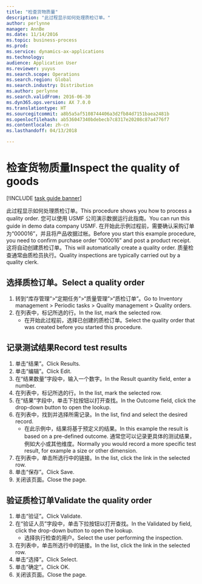 ```yaml
---
title: "检查货物质量"
description: "此过程显示如何处理质检订单。"
author: perlynne
manager: AnnBe
ms.date: 11/14/2016
ms.topic: business-process
ms.prod: 
ms.service: dynamics-ax-applications
ms.technology: 
audience: Application User
ms.reviewer: yuyus
ms.search.scope: Operations
ms.search.region: Global
ms.search.industry: Distribution
ms.author: perlynne
ms.search.validFrom: 2016-06-30
ms.dyn365.ops.version: AX 7.0.0
ms.translationtype: HT
ms.sourcegitcommit: a8b5a5af5108744406a3d2fb84d7151baea2481b
ms.openlocfilehash: ab536047340bdebecb7c8317e20208c87a4776f7
ms.contentlocale: zh-cn
ms.lasthandoff: 04/13/2018

---
```

# <a name="inspect-the-quality-of-goods"></a><span data-ttu-id="33dc5-103">检查货物质量</span><span class="sxs-lookup"><span data-stu-id="33dc5-103">Inspect the quality of goods</span></span>

[!INCLUDE [task guide banner](../../includes/task-guide-banner.md)]

<span data-ttu-id="33dc5-104">此过程显示如何处理质检订单。</span><span class="sxs-lookup"><span data-stu-id="33dc5-104">This procedure shows you how to process a quality order.</span></span> <span data-ttu-id="33dc5-105">您可以使用 USMF 公司演示数据运行此指南。</span><span class="sxs-lookup"><span data-stu-id="33dc5-105">You can run this guide in demo data company USMF.</span></span> <span data-ttu-id="33dc5-106">在开始此示例过程前，需要确认采购订单为“000016”，并且将产品收据过帐。</span><span class="sxs-lookup"><span data-stu-id="33dc5-106">Before you start this example procedure, you need to confirm purchase order “000016” and post a product receipt.</span></span> <span data-ttu-id="33dc5-107">这将自动创建质检订单。</span><span class="sxs-lookup"><span data-stu-id="33dc5-107">This will automatically create a quality order.</span></span> <span data-ttu-id="33dc5-108">质量检查通常由质检员执行。</span><span class="sxs-lookup"><span data-stu-id="33dc5-108">Quality inspections are typically carried out by a quality clerk.</span></span>


## <a name="select-a-quality-order"></a><span data-ttu-id="33dc5-109">选择质检订单。</span><span class="sxs-lookup"><span data-stu-id="33dc5-109">Select a quality order</span></span>
1. <span data-ttu-id="33dc5-110">转到“库存管理”>“定期任务”>“质量管理”>“质检订单”。</span><span class="sxs-lookup"><span data-stu-id="33dc5-110">Go to Inventory management > Periodic tasks > Quality management > Quality orders.</span></span>
2. <span data-ttu-id="33dc5-111">在列表中，标记所选的行。</span><span class="sxs-lookup"><span data-stu-id="33dc5-111">In the list, mark the selected row.</span></span>
    * <span data-ttu-id="33dc5-112">在开始此过程前，选择已创建的质检订单。</span><span class="sxs-lookup"><span data-stu-id="33dc5-112">Select the quality order that was created before you started this procedure.</span></span>  

## <a name="record-test-results"></a><span data-ttu-id="33dc5-113">记录测试结果</span><span class="sxs-lookup"><span data-stu-id="33dc5-113">Record test results</span></span>
1. <span data-ttu-id="33dc5-114">单击“结果”。</span><span class="sxs-lookup"><span data-stu-id="33dc5-114">Click Results.</span></span>
2. <span data-ttu-id="33dc5-115">单击“编辑”。</span><span class="sxs-lookup"><span data-stu-id="33dc5-115">Click Edit.</span></span>
3. <span data-ttu-id="33dc5-116">在“结果数量”字段中，输入一个数字。</span><span class="sxs-lookup"><span data-stu-id="33dc5-116">In the Result quantity field, enter a number.</span></span>
4. <span data-ttu-id="33dc5-117">在列表中，标记所选的行。</span><span class="sxs-lookup"><span data-stu-id="33dc5-117">In the list, mark the selected row.</span></span>
5. <span data-ttu-id="33dc5-118">在“结果”字段中，单击下拉按钮以打开查找。</span><span class="sxs-lookup"><span data-stu-id="33dc5-118">In the Outcome field, click the drop-down button to open the lookup.</span></span>
6. <span data-ttu-id="33dc5-119">在列表中，找到并选择所需记录。</span><span class="sxs-lookup"><span data-stu-id="33dc5-119">In the list, find and select the desired record.</span></span>
    * <span data-ttu-id="33dc5-120">在此示例中，结果将基于预定义的结果。</span><span class="sxs-lookup"><span data-stu-id="33dc5-120">In this example the result is based on a pre-defined outcome.</span></span> <span data-ttu-id="33dc5-121">通常您可以记录更具体的测试结果，例如大小或其他维度。</span><span class="sxs-lookup"><span data-stu-id="33dc5-121">Normally you would record a more specific test result, for example a size or other dimension.</span></span>  
7. <span data-ttu-id="33dc5-122">在列表中，单击所选行中的链接。</span><span class="sxs-lookup"><span data-stu-id="33dc5-122">In the list, click the link in the selected row.</span></span>
8. <span data-ttu-id="33dc5-123">单击“保存”。</span><span class="sxs-lookup"><span data-stu-id="33dc5-123">Click Save.</span></span>
9. <span data-ttu-id="33dc5-124">关闭该页面。</span><span class="sxs-lookup"><span data-stu-id="33dc5-124">Close the page.</span></span>

## <a name="validate-the-quality-order"></a><span data-ttu-id="33dc5-125">验证质检订单</span><span class="sxs-lookup"><span data-stu-id="33dc5-125">Validate the quality order</span></span>
1. <span data-ttu-id="33dc5-126">单击“验证”。</span><span class="sxs-lookup"><span data-stu-id="33dc5-126">Click Validate.</span></span>
2. <span data-ttu-id="33dc5-127">在“验证人员”字段中，单击下拉按钮以打开查找。</span><span class="sxs-lookup"><span data-stu-id="33dc5-127">In the Validated by field, click the drop-down button to open the lookup.</span></span>
    * <span data-ttu-id="33dc5-128">选择执行检查的用户。</span><span class="sxs-lookup"><span data-stu-id="33dc5-128">Select the user performing the inspection.</span></span>  
3. <span data-ttu-id="33dc5-129">在列表中，单击所选行中的链接。</span><span class="sxs-lookup"><span data-stu-id="33dc5-129">In the list, click the link in the selected row.</span></span>
4. <span data-ttu-id="33dc5-130">单击“选择”。</span><span class="sxs-lookup"><span data-stu-id="33dc5-130">Click Select.</span></span>
5. <span data-ttu-id="33dc5-131">单击“确定”。</span><span class="sxs-lookup"><span data-stu-id="33dc5-131">Click OK.</span></span>
6. <span data-ttu-id="33dc5-132">关闭该页面。</span><span class="sxs-lookup"><span data-stu-id="33dc5-132">Close the page.</span></span>

